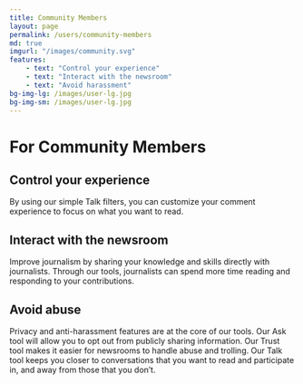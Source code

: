 ```yaml
---
title: Community Members
layout: page
permalink: /users/community-members
md: true
imgurl: "/images/community.svg"
features:
    - text: "Control your experience"
    - text: "Interact with the newsroom"
    - text: "Avoid harassment"
bg-img-lg: /images/user-lg.jpg
bg-img-sm: /images/user-lg.jpg
---
```

# For Community Members

## Control your experience

By using our simple Talk filters, you can customize your comment experience to focus on what you want to read.

## Interact with the newsroom

Improve journalism by sharing your knowledge and skills directly with journalists. Through our tools, journalists can spend more time reading and responding to your contributions.

## Avoid abuse 

Privacy and anti-harassment features are at the core of our tools. Our Ask tool will allow you to opt out from publicly sharing information. Our Trust tool makes it easier for newsrooms to handle abuse and trolling. Our Talk tool keeps you closer to conversations that you want to read and participate in, and away from those that you don’t.


